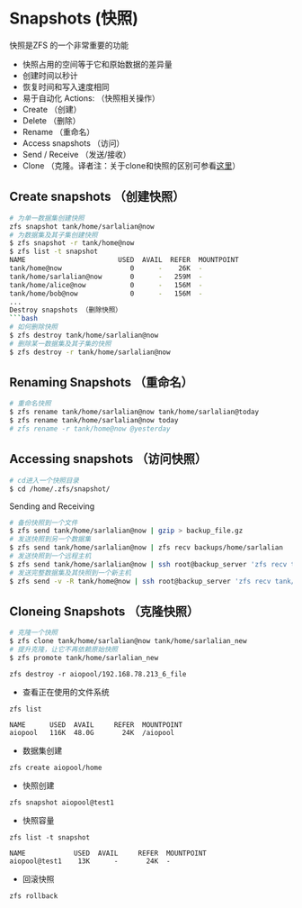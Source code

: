 # Snapshots (快照)

快照是ZFS 的一个非常重要的功能
* 快照占用的空间等于它和原始数据的差异量
* 创建时间以秒计
* 恢复时间和写入速度相同
* 易于自动化
Actions:  （快照相关操作）
* Create  （创建）
* Delete  （删除）
* Rename  （重命名）
* Access snapshots  （访问）
* Send / Receive    （发送/接收）
* Clone             （克隆。译者注：关于clone和快照的区别可参看[这里](http://docs.oracle.com/cd/E19253-01/819-5461/gbcxz/index.html)）

## Create snapshots （创建快照）
```bash
# 为单一数据集创建快照
zfs snapshot tank/home/sarlalian@now
# 为数据集及其子集创建快照
$ zfs snapshot -r tank/home@now
$ zfs list -t snapshot
NAME                       USED  AVAIL  REFER  MOUNTPOINT
tank/home@now                 0      -    26K  -
tank/home/sarlalian@now       0      -   259M  -
tank/home/alice@now           0      -   156M  -
tank/home/bob@now             0      -   156M  -
...
Destroy snapshots （删除快照）
```bash
# 如何删除快照
$ zfs destroy tank/home/sarlalian@now
# 删除某一数据集及其子集的快照
$ zfs destroy -r tank/home/sarlalian@now
```

## Renaming Snapshots （重命名）

```bash
# 重命名快照
$ zfs rename tank/home/sarlalian@now tank/home/sarlalian@today
$ zfs rename tank/home/sarlalian@now today
# zfs rename -r tank/home@now @yesterday
```

## Accessing snapshots  （访问快照）

```bash
# cd进入一个快照目录
$ cd /home/.zfs/snapshot/
```

Sending and Receiving

```bash
# 备份快照到一个文件
$ zfs send tank/home/sarlalian@now | gzip > backup_file.gz
# 发送快照到另一个数据集
$ zfs send tank/home/sarlalian@now | zfs recv backups/home/sarlalian
# 发送快照到一个远程主机
$ zfs send tank/home/sarlalian@now | ssh root@backup_server 'zfs recv tank/home/sarlalian'
# 发送完整数据集及其快照到一个新主机
$ zfs send -v -R tank/home@now | ssh root@backup_server 'zfs recv tank/home'
```

## Cloneing Snapshots  （克隆快照）

```bash
# 克隆一个快照
$ zfs clone tank/home/sarlalian@now tank/home/sarlalian_new
# 提升克隆，让它不再依赖原始快照
$ zfs promote tank/home/sarlalian_new
```

```shell
zfs destroy -r aiopool/192.168.78.213_6_file
```

- 查看正在使用的文件系统
```shell
zfs list

NAME      USED  AVAIL     REFER  MOUNTPOINT
aiopool   116K  48.0G       24K  /aiopool
```

- 数据集创建
```shell
zfs create aiopool/home
```

- 快照创建
```shell
zfs snapshot aiopool@test1
```

- 快照容量
```shell
zfs list -t snapshot

NAME            USED  AVAIL     REFER  MOUNTPOINT
aiopool@test1    13K      -       24K  -
```

- 回滚快照
```shell
zfs rollback
```

